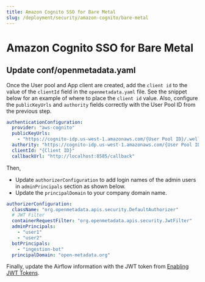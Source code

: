 ```yaml
---
title: Amazon Cognito SSO for Bare Metal
slug: /deployment/security/amazon-cognito/bare-metal
---
```


# Amazon Cognito SSO for Bare Metal

## Update conf/openmetadata.yaml

Once the User pool and App client are created, add the `client id` to the value of the `clientId` field in the
`openmetadata.yaml` file. See the snippet below for an example of where to place the `client id` value. Also, configure the
`publicKeyUrls` and `authority` fields correctly with the User Pool ID from the previous step.

```yaml
authenticationConfiguration:
  provider: "aws-cognito"
  publicKeyUrls:
    - "https://cognito-idp.us-west-1.amazonaws.com/{User Pool ID}/.well-known/jwks.json"
  authority: "https://cognito-idp.us-west-1.amazonaws.com/{User Pool ID}"
  clientId: "{Client ID}"
  callbackUrl: "http://localhost:8585/callback"
```

Then,
- Update `authorizerConfiguration` to add login names of the admin users in `adminPrincipals` section as shown below.
- Update the `principalDomain` to your company domain name.

```yaml
authorizerConfiguration:
  className: "org.openmetadata.apis.security.DefaultAuthorizer"
  # JWT Filter
  containerRequestFilter: "org.openmetadata.apis.security.JwtFilter"
  adminPrincipals:
    - "user1"
    - "user2"
  botPrincipals:
    - "ingestion-bot"
  principalDomain: "open-metadata.org"
```

Finally, update the Airflow information with the JWT token from [Enabling JWT Tokens](/deployment/security/enable-jwt-tokens).
